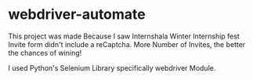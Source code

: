 # webdriver-automate

This project was made Because I saw Internshala Winter Internship fest Invite form didn't include a reCaptcha. More Number of Invites, the better the chances of wining!

I used Python's Selenium Library specifically webdriver Module.
